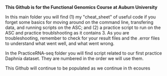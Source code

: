 **This Github is for the Functional Genomics Course at Auburn University**

In this main folder you will find (1) my "cheat_sheet" of useful code if you forget some basics for moving around on the command line, transfering data, and running scripts on the ASC; and (2) a practice script to run on the ASC and practice troublshooting as it contains 3. As you are troubleshooting, remember to check for your result files and the .error files to understand what went well, and what went wrong.

In the PracticeRNA-seq folder you will find script related to our first practice Daphnia dataset. They are numbered in the order we will use them. 

This Github will continue to be populated as we continue in th ecoures
